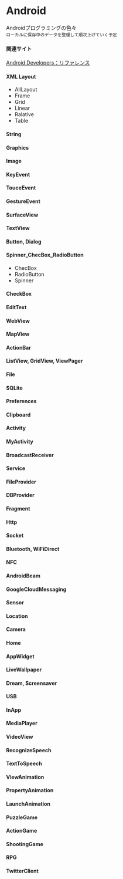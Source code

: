 # Android

Androidプログラミングの色々<br>
<small>ローカルに保存中のデータを整理して順次上げていく予定</small>
 
 
#### 関連サイト
[Android Developers：リファレンス](https://developer.android.com/reference/packages.html?hl=ja)

#### XML Layout
- AllLayout
- Frame
- Grid
- Linear
- Ralative
- Table

#### String
#### Graphics
#### Image
#### KeyEvent
#### TouceEvent
#### GestureEvent
#### SurfaceView

#### TextView
#### Button, Dialog
#### Spinner_ChecBox_RadioButton
- ChecBox
- RadioButton
- Spinner
#### CheckBox
#### EditText
#### WebView
#### MapView
#### ActionBar
#### ListView, GridView, ViewPager

#### File
#### SQLite
#### Preferences
#### Clipboard

#### Activity
#### MyActivity
#### BroadcastReceiver
#### Service
#### FileProvider
#### DBProvider
#### Fragment

#### Http
#### Socket
#### Bluetooth, WiFiDirect
#### NFC
#### AndroidBeam
#### GoogleCloudMessaging

#### Sensor
#### Location
#### Camera
#### Home
#### AppWidget
#### LiveWallpaper
#### Dream, Screensaver
#### USB
#### InApp

#### MediaPlayer
#### VideoView
#### RecognizeSpeech
#### TextToSpeech
#### ViewAnimation
#### PropertyAnimation
#### LaunchAnimation

#### PuzzleGame
#### ActionGame
#### ShootingGame
#### RPG
#### TwitterClient
